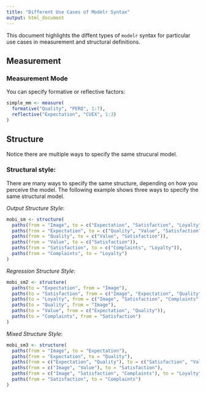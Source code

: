 ```yaml
---
title: "Different Use Cases of Modelr Syntax"
output: html_document
---
```


This document highlights the diffent types of `modelr` syntax for particular use cases in measurement and structural definitions.

## Measurement

### Measurement Mode

You can specify formative or reflective factors:
``` r
simple_mm <- measure(
  formative("Quality", "PERQ", 1:7),
  reflective("Expectation", "CUEX", 1:3)
)
```

## Structure

Notice there are multiple ways to specify the same strucural model.

### Structural style:

There are many ways to specify the same structure, depending on how you perceive the model. The following example shows three ways to specify the same structural model.

*Output Structure Style*:
``` r
mobi_sm <- structure(
  paths(from = "Image", to = c("Expectation", "Satisfaction", "Loyalty")),
  paths(from = "Expectation", to = c("Quality", "Value", "Satisfaction")),
  paths(from = "Quality", to = c("Value", "Satisfaction")),
  paths(from = "Value", to = c("Satisfaction")),
  paths(from = "Satisfaction", to = c("Complaints", "Loyalty")),
  paths(from = "Complaints", to = "Loyalty")
)
```

*Regression Structure Style*:
``` r
mobi_sm2 <- structure(
  paths(to = "Expectation", from = "Image"),
  paths(to = "Satisfaction", from = c("Image", "Expectation", "Quality", "Value")),
  paths(to = "Loyalty", from = c("Image", "Satisfaction", "Complaints")),
  paths(to = "Quality", from = "Image"),
  paths(to = "Value", from = c("Expectation", "Quality")),
  paths(to = "Complaints", from = "Satisfaction")
)
```

*Mixed Structure Style*:
``` r
mobi_sm3 <- structure(
  paths(from = "Image", to = "Expectation"),
  paths(from = "Expectation", to = "Quality"),
  paths(from = c("Expectation", "Quality"), to = c("Satisfaction", "Value")),
  paths(from = c("Image", "Value"), to = "Satisfaction"),
  paths(from = c("Image", "Satisfaction", "Complaints"), to = "Loyalty"),
  paths(from = "Satisfaction", to = "Complaints")
)
```

